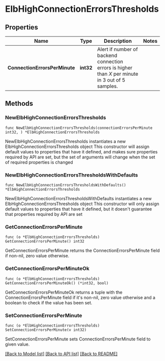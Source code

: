 # ElbHighConnectionErrorsThresholds

## Properties

Name | Type | Description | Notes
------------ | ------------- | ------------- | -------------
**ConnectionErrorsPerMinute** | **int32** | Alert if number of backend connection errors is higher than *X* per minute in 3 out of 5 samples. | 

## Methods

### NewElbHighConnectionErrorsThresholds

`func NewElbHighConnectionErrorsThresholds(connectionErrorsPerMinute int32, ) *ElbHighConnectionErrorsThresholds`

NewElbHighConnectionErrorsThresholds instantiates a new ElbHighConnectionErrorsThresholds object
This constructor will assign default values to properties that have it defined,
and makes sure properties required by API are set, but the set of arguments
will change when the set of required properties is changed

### NewElbHighConnectionErrorsThresholdsWithDefaults

`func NewElbHighConnectionErrorsThresholdsWithDefaults() *ElbHighConnectionErrorsThresholds`

NewElbHighConnectionErrorsThresholdsWithDefaults instantiates a new ElbHighConnectionErrorsThresholds object
This constructor will only assign default values to properties that have it defined,
but it doesn't guarantee that properties required by API are set

### GetConnectionErrorsPerMinute

`func (o *ElbHighConnectionErrorsThresholds) GetConnectionErrorsPerMinute() int32`

GetConnectionErrorsPerMinute returns the ConnectionErrorsPerMinute field if non-nil, zero value otherwise.

### GetConnectionErrorsPerMinuteOk

`func (o *ElbHighConnectionErrorsThresholds) GetConnectionErrorsPerMinuteOk() (*int32, bool)`

GetConnectionErrorsPerMinuteOk returns a tuple with the ConnectionErrorsPerMinute field if it's non-nil, zero value otherwise
and a boolean to check if the value has been set.

### SetConnectionErrorsPerMinute

`func (o *ElbHighConnectionErrorsThresholds) SetConnectionErrorsPerMinute(v int32)`

SetConnectionErrorsPerMinute sets ConnectionErrorsPerMinute field to given value.



[[Back to Model list]](../README.md#documentation-for-models) [[Back to API list]](../README.md#documentation-for-api-endpoints) [[Back to README]](../README.md)


